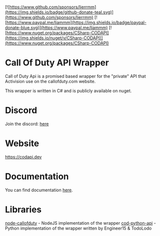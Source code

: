 [![https://www.github.com/sponsors/lierrmm](https://img.shields.io/badge/github-donate-teal.svg)](https://www.github.com/sponsors/lierrmm)
[![https://www.paypal.me/liammm](https://img.shields.io/badge/paypal-donate-blue.svg)](https://www.paypal.me/liammm)
[![https://www.nuget.org/packages/CSharp-CODAPI](https://img.shields.io/nuget/v/CSharp-CODAPI)](https://www.nuget.org/packages/CSharp-CODAPI)

# Call Of Duty API Wrapper

Call of Duty Api is a promised based wrapper for the "private" API that Activision use on the callofduty.com website.

This wrapper is written in C# and is publicly available on nuget.

# Discord

Join the discord: [here](https://discord.gg/NuUpvzC)

# Website
https://codapi.dev

# Documentation
You can find documentation [here](https://docs.codapi.dev/).

# Libraries

[node-callofduty](https://github.com/lierrmm/node-callofduty) - NodeJS implementation of the wrapper
[cod-python-api](https://github.com/TodoLodo/cod-python-api) - Python implementation of the wrapper written by Engineer15 & TodoLodo
